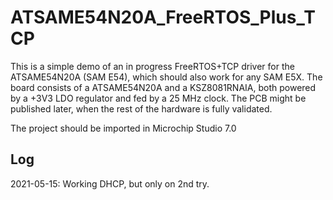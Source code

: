 ATSAME54N20A_FreeRTOS_Plus_TCP
==============================

This is a simple demo of an in progress FreeRTOS+TCP driver for the ATSAME54N20A (SAM E54), which should also work for any SAM E5X.
The board consists of a ATSAME54N20A and a KSZ8081RNAIA, both powered by a +3V3 LDO regulator and fed by a 25 MHz clock.
The PCB might be published later, when the rest of the hardware is fully validated.

The project should be imported in Microchip Studio 7.0


Log
---

2021-05-15: Working DHCP, but only on 2nd try.